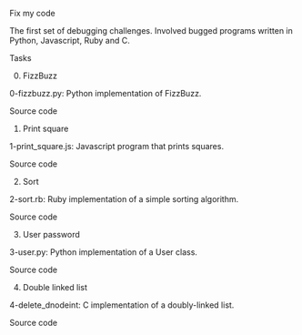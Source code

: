 Fix my code

The first set of debugging challenges. Involved bugged programs written in Python, Javascript, Ruby and C.



Tasks

0. FizzBuzz



0-fizzbuzz.py: Python implementation of FizzBuzz.

Source code

1. Print square



1-print_square.js: Javascript program that prints squares.

Source code

2. Sort



2-sort.rb: Ruby implementation of a simple sorting algorithm.

Source code

3. User password



3-user.py: Python implementation of a User class.

Source code

4. Double linked list



4-delete_dnodeint: C implementation of a doubly-linked list.

Source code
